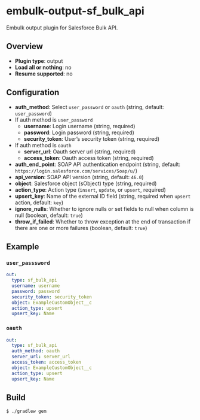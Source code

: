 # embulk-output-sf_bulk_api

Embulk output plugin for Salesforce Bulk API.

## Overview

* **Plugin type**: output
* **Load all or nothing**: no
* **Resume supported**: no

## Configuration

- **auth_method**: Select `user_password` or `oauth` (string, default: `user_password`)
- If auth method is `user_password`
  - **username**: Login username (string, required)
  - **password**: Login password (string, required)
  - **security_token**: User’s security token (string, required)
- If auth method is `oauth`
  - **server_url**: Oauth server url (string, required)
  - **access_token**: Oauth access token (string, required)
- **auth_end_point**: SOAP API authentication endpoint (string, default: `https://login.salesforce.com/services/Soap/u/`)
- **api_version**: SOAP API version (string, default: `46.0`)
- **object**: Salesforce object (sObject) type (string, required)
- **action_type**: Action type (`insert`, `update`, or `upsert`, required)
- **upsert_key**: Name of the external ID field (string, required when `upsert` action, default: `key`)
- **ignore_nulls**: Whether to ignore nulls or set fields to null when column is null (boolean, default: `true`)
- **throw_if_failed**: Whether to throw exception at the end of transaction if there are one or more failures (boolean, default: `true`)

## Example

### `user_passsword`
```yaml
out:
  type: sf_bulk_api
  username: username
  password: password
  security_token: security_token
  object: ExampleCustomObject__c
  action_type: upsert
  upsert_key: Name
```

### `oauth`
```yaml
out:
  type: sf_bulk_api
  auth_method: oauth
  server_url: server_url
  access_token: access_token
  object: ExampleCustomObject__c
  action_type: upsert
  upsert_key: Name
```

## Build

```
$ ./gradlew gem
```
